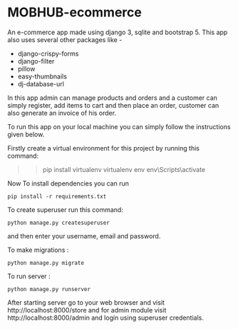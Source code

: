 # MOBHUB-ecommerce

An e-commerce app made using django 3, sqlite and bootstrap 5.
This app also uses several other packages like -

- django-crispy-forms
- django-filter
- pillow
- easy-thumbnails
- dj-database-url

In this app admin can manage products and orders and a customer can simply register, add items to cart and then place an order, customer can also generate an invoice of his order.

To run this app on your local machine you can simply follow the instructions given below.

Firstly create a virtual environment for this project by running this command:
>>pip install virtualenv
>>virtualenv env
>>env\Scripts\activate

Now To install dependencies you can run

```shell
pip install -r requirements.txt
```

To create superuser run this command:

```shell
python manage.py createsuperuser
```

and then enter your username, email and password.

To make migrations :

```shell
python manage.py migrate
```

To run server :

```shell
python manage.py runserver
```

After starting server go to your web browser and visit http://localhost:8000/store and for admin module visit http://localhost:8000/admin and login using superuser credentials.
